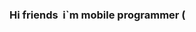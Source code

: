 ### Hi friends <img crs='https://media2.giphy.com/media/w1OBpBd7kJqHrJnJ13/giphy_s.gif?cid=ecf05e47yu3dejkljhlav0imkt74fcfsp6bdr6k2pu6hjwky&rid=giphy_s.gif&ct=s'>  i`m mobile programmer (

<!--
**amonovfozil/amonovfozil** is a ✨ _special_ ✨ repository because its `README.md` (this file) appears on your GitHub profile.

Here are some ideas to get you started:

- 🔭 I’m currently working on ...
- 🌱 I’m currently learning ...
- 👯 I’m looking to collaborate on ...
- 🤔 I’m looking for help with ...
- 💬 Ask me about ...
- 📫 How to reach me: ...
- 😄 Pronouns: ...
- ⚡ Fun fact: ...
-->
